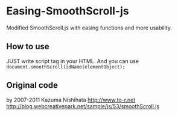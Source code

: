 Easing-SmoothScroll-js
======================

Modified SmoothScroll.js with easing functions and more usability.


## How to use

JUST write script tag in your HTML.
And you can use `document.smoothScroll(idName|elementObject);`


## Original code

by 2007-2011 Kazuma Nishihata
http://www.to-r.net
http://blog.webcreativepark.net/sample/js/53/smoothScroll.js